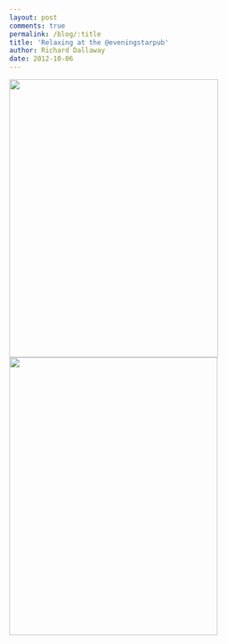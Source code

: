 ```yaml
---
layout: post
comments: true
permalink: /blog/:title
title: 'Relaxing at the @eveningstarpub'
author: Richard Dallaway
date: 2012-10-06
---
```


<div>
<a href="http://static.skitters.dallaway.com/Hphoto 1.JPG">
<img width="375" src="http://static.skitters.dallaway.com/Hphoto 1.JPG.500.JPG" height="500">
</a>
</div><div>
<a href="http://static.skitters.dallaway.com/Aphoto 2.JPG">
<img width="374" src="http://static.skitters.dallaway.com/Aphoto 2.JPG.500.JPG" height="500">
</a>
</div>



  


  
 
    
